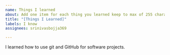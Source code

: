```yaml
---
name: Things I learned
about: Add one item for each thing you learned keep to max of 255 characters
title: "[Things I Learned]"
labels: I know
assignees: srinivasbojja369

---
```


I learned how to use git and GitHub for software projects.
